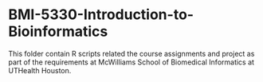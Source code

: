 # BMI-5330-Introduction-to-Bioinformatics
This folder contain R scripts related the course assignments and project as part of the requirements at McWilliams School of Biomedical Informatics at UTHealth Houston.
